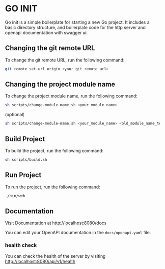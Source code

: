 # GO INIT

Go init is a simple boilerplate for starting a new Go project. It includes a basic directory structure, and boilerplate code for the http server and openapi documentation with swagger ui.

## Changing the git remote URL
To change the git remote URL, run the following command:

```bash
git remote set-url origin <your_git_remote_url>
```

## Changing the project module name
To change the project module name, run the following command:

```bash
sh scripts/change-module-name.sh <your_module_name>
```

(optional)
```bash
sh scripts/change-module-name.sh <your_module_name> <old_module_name_to_replace>
```


## Build Project
To build the project, run the following command:

```bash
sh scripts/build.sh
```

## Run Project
To run the project, run the following command:

```bash
./bin/web
```

## Documentation
Visit Documentation at [http://localhost:8080/docs](http://localhost:8080/docs)

You can edit your OpenAPI documentation in the `docs/openapi.yaml` file.

### health check
You can check the health of the server by visiting [http://localhost:8080/api/v1/health](http://localhost:8080/api/v1/health)
